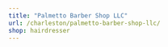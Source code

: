 ```yaml
---
title: "Palmetto Barber Shop LLC"
url: /charleston/palmetto-barber-shop-llc/
shop: hairdresser
---
```

